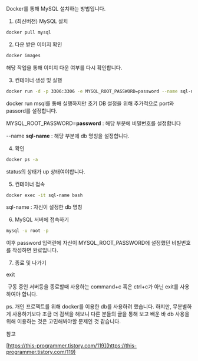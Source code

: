 Docker를 통해 MySQL 설치하는 방법입니다.

  

1. (최신버전) MySQL 설치

```bash
docker pull mysql
```


2. 다운 받은 이미지 확인

```bash
docker images
```

해당 작업을 통해 이미지 다운 여부를 다시 확인합니다.

  

3. 컨테이너 생성 및 실행

```bash
docker run -d -p 3306:3306 -e MYSQL_ROOT_PASSWORD=password --name sql-name mysql
```

docker run msql를 통해 실행하지만 초기 DB 설정을 위해 추가적으로 port와 passord를 설정합니다.

MYSQL_ROOT_PASSWORD=**password** : 해당 부분에 비밀번호를 설정합니다

--name **sql-name** : 해당 부분에 db 명칭을 설정합니다.

  

4. 확인

```bash
docker ps -a
```

status의 상태가 up 상태여야합니다.

  

5. 컨테이너 접속

```bash
docker exec -it sql-name bash
```

sql-name : 자신이 설정한 db 명칭

  

6. MySQL 서버에 접속하기

```bash
mysql -u root -p
```

이후 password 입력란에 자신이 MYSQL_ROOT_PASSWORD에 설정했던 비빌번호를 작성하면 완료입니다.

  

7. 종료 및 나가기

exit

 구동 중인 서버등을 종료할때 사용하는 command+c 혹은 ctrl+c가 아닌 exit를 사용하여야 합니다.

  

ps. 개인 프로젝트를 위해 docker를 이용한 db를 사용하려 했습니다. 하지만, 무분별하게 사용하기보다 조금 더 검색을 해보니 다른 분들의 글을 통해 보고 배운 바 db 사용을 위해 이용하는 것은 고민해봐야할 문제인 것 같습니다.

  

참고

[https://this-programmer.tistory.com/119](https://this-programmer.tistory.com/119)